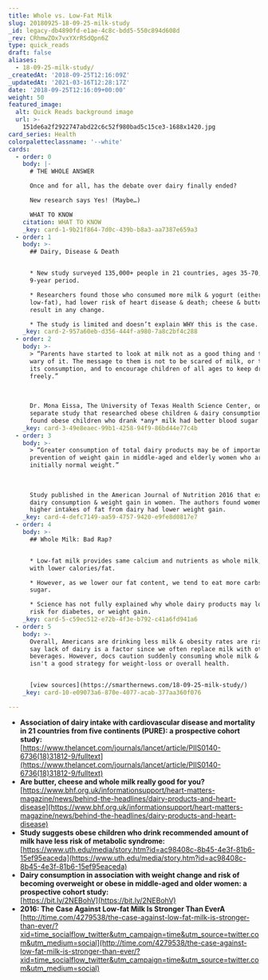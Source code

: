```yaml
---
title: Whole vs. Low-Fat Milk
slug: 20180925-18-09-25-milk-study
_id: legacy-db4890fd-e1ae-4c8c-bdd5-550c894d608d
_rev: CRhmwZOx7vxYXrRSdQpn6Z
type: quick_reads
draft: false
aliases:
  - 18-09-25-milk-study/
_createdAt: '2018-09-25T12:16:09Z'
_updatedAt: '2021-03-16T12:28:17Z'
date: '2018-09-25T12:16:09+00:00'
weight: 50
featured_image:
  alt: Quick Reads background image
  url: >-
    151de6a2f2922747abd22c6c52f980bad5c15ce3-1688x1420.jpg
card_series: Health
colorpaletteclassname: '--white'
cards:
  - order: 0
    body: |-
      # THE WHOLE ANSWER

      Once and for all, has the debate over dairy finally ended?

      New research says Yes! (Maybe…)

      WHAT TO KNOW
    citation: WHAT TO KNOW
    _key: card-1-9b21f864-7d0c-439b-b8a3-aa7387e659a3
  - order: 1
    body: >-
      ## Dairy, Disease & Death


      * New study surveyed 135,000+ people in 21 countries, ages 35-70, over a
      9-year period.

      * Researchers found those who consumed more milk & yogurt (either whole or
      low-fat), had lower risk of heart disease & death; cheese & butter did not
      result in any change.

      * The study is limited and doesn’t explain WHY this is the case.
    _key: card-2-957a60eb-d356-444f-a980-7a8c2bf4c288
  - order: 2
    body: >-
      > “Parents have started to look at milk not as a good thing and they are
      wary of it. The message to them is not to be scared of milk, or to limit
      its consumption, and to encourage children of all ages to keep drinking it
      freely.”  
        
        
        
      Dr. Mona Eissa, The University of Texas Health Science Center, on a
      separate study that researched obese children & dairy consumption, which
      found obese children who drank *any* milk had better blood sugar control.
    _key: card-3-49e8eaec-99b1-4258-94f9-86bd44e77c4b
  - order: 3
    body: >-
      > “Greater consumption of total dairy products may be of importance in the
      prevention of weight gain in middle-aged and elderly women who are
      initially normal weight.”  
        
        
        
      Study published in the American Journal of Nutrition 2016 that examined
      dairy consumption & weight gain in women. The authors found women with
      higher intakes of fat from dairy had lower weight gain.
    _key: card-4-defc7149-aa59-4757-9420-e9fe8d0817e7
  - order: 4
    body: >-
      ## Whole Milk: Bad Rap?


      * Low-fat milk provides same calcium and nutrients as whole milk, just
      with lower calories/fat.

      * However, as we lower our fat content, we tend to eat more carbs and
      sugar.

      * Science has not fully explained why whole dairy products may lower our
      risk for diabetes, or weight gain.
    _key: card-5-c59ec512-e72b-4f3e-b792-c41a6fd941a6
  - order: 5
    body: >-
      Overall, Americans are drinking less milk & obesity rates are rising. Some
      say lack of dairy is a factor since we often replace milk with other
      beverages. However, docs caution suddenly consuming whole milk & cheese
      isn't a good strategy for weight-loss or overall health.


      [view sources](https://smarthernews.com/18-09-25-milk-study/)
    _key: card-10-e09073a6-870e-4077-acab-377aa360f076

---
```

* **Association of dairy intake with cardiovascular disease and mortality in 21 countries from five continents (PURE): a prospective cohort study:**  
[https://www.thelancet.com/journals/lancet/article/PIIS0140-6736(18)31812-9/fulltext](https://www.thelancet.com/journals/lancet/article/PIIS0140-6736(18)31812-9/fulltext)
* **Are butter, cheese and whole milk really good for you?**  
[https://www.bhf.org.uk/informationsupport/heart-matters-magazine/news/behind-the-headlines/dairy-products-and-heart-disease](https://www.bhf.org.uk/informationsupport/heart-matters-magazine/news/behind-the-headlines/dairy-products-and-heart-disease)
* **Study suggests obese children who drink recommended amount of milk have less risk of metabolic syndrome:**  
[https://www.uth.edu/media/story.htm?id=ac98408c-8b45-4e3f-81b6-15ef95eaceda](https://www.uth.edu/media/story.htm?id=ac98408c-8b45-4e3f-81b6-15ef95eaceda)
* **Dairy consumption in association with weight change and risk of becoming overweight or obese in middle-aged and older women: a prospective cohort study:**  
[https://bit.ly/2NEBohV](https://bit.ly/2NEBohV)
* **2016: The Case Against Low-fat Milk Is Stronger Than EverA**  
[http://time.com/4279538/the-case-against-low-fat-milk-is-stronger-than-ever/?xid=time_socialflow_twitter&utm_campaign=time&utm_source=twitter.com&utm_medium=social](http://time.com/4279538/the-case-against-low-fat-milk-is-stronger-than-ever/?xid=time_socialflow_twitter&utm_campaign=time&utm_source=twitter.com&utm_medium=social)